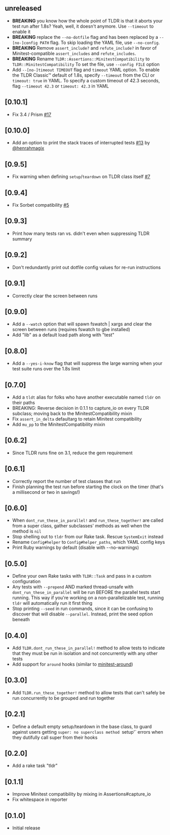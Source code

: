 ## unreleased

* **BREAKING** you know how the whole point of TLDR is that it aborts your test
run after 1.8s? Yeah, well, it doesn't anymore. Use `--timeout` to enable it
* **BREAKING** replace the `--no-dotfile` flag and has been replaced by a
`--[no-]config PATH` flag. To skip loading the YAML file, use `--no-config`.
* **BREAKING** Remove `assert_include?` and `refute_include?` in favor of
Minitest-compatible `assert_includes` and `refute_includes`.
* **BREAKING** Rename `TLDR::Assertions::MinitestCompatibility` to `TLDR::MinitestCompatibility`
To set the file, use `--config FILE` option
* Add `--[no-]timeout TIMEOUT` flag and `timeout` YAML option. To enable the
TLDR Classic™ default of 1.8s, specify `--timeout` from the CLI or `timeout: true`
in YAML. To specify a custom timeout of 42.3 seconds, flag `--timeout 42.3` or
`timeout: 42.3` in YAML

## [0.10.1]

* Fix 3.4 / Prism [#17](https://github.com/tendersearls/tldr/pull/17)

## [0.10.0]

* Add an option to print the stack traces of interrupted tests [#13](https://github.com/tendersearls/tldr/pull/13) by [@henrahmagix](https://github.com/henrahmagix)

## [0.9.5]

* Fix warning when defining `setup`/`teardown` on TLDR class itself [#7](https://github.com/tendersearls/tldr/issues/7)

## [0.9.4]

* Fix Sorbet compatibility [#5](https://github.com/tendersearls/tldr/issues/5)

## [0.9.3]

* Print how many tests ran vs. didn't even when suppressing TLDR summary

## [0.9.2]

* Don't redundantly print out dotfile config values for re-run instructions

## [0.9.1]

* Correctly clear the screen between runs

## [0.9.0]

* Add a `--watch` option that will spawn fswatch | xargs and clear the screen
between runs (requires fswatch to gbe installed)
* Add "lib" as a default load path along with "test"

## [0.8.0]

* Add a `--yes-i-know` flag that will suppress the large warning when your test
suite runs over the 1.8s limit

## [0.7.0]

* Add a `tldt` alias for folks who have another executable named `tldr` on their
paths
* BREAKING: Reverse decision in 0.1.1 to capture_io on every TLDR subclass;
moving back to the MinitestCompatibility mixin
* Fix `assert_in_delta` defaultarg to retain Minitest compatibility
* Add `mu_pp` to the MinitestCompatibility mixin

## [0.6.2]

* Since TLDR runs fine on 3.1, reduce the gem requirement

## [0.6.1]

* Correctly report the number of test classes that run
* Finish planning the test run before starting the clock on the timer (that's
a millisecond or two in savings!)

## [0.6.0]

* When `dont_run_these_in_parallel!` and `run_these_together!` are called from a
super class, gather subclasses' methods as well when the method is `nil`
* Stop shelling out to `tldr` from our Rake task. Rescue `SystemExit` instead
* Rename `Config#helper` to `Config#helper_paths`, which YAML config keys
* Print Ruby warnings by default (disable with --no-warnings)

## [0.5.0]

* Define your own Rake tasks with `TLDR::Task` and pass in a custom configuration
* Any tests with `--prepend` AND marked thread-unsafe with `dont_run_these_in_parallel`
will be run BEFORE the parallel tests start running. This way if you're working
on a non-parallelizable test, running `tldr` will automatically run it first
thing
* Stop printing `--seed` in run commands, since it can be confusing to discover
that will disable `--parallel`. Instead, print the seed option beneath

## [0.4.0]

* Add `TLDR.dont_run_these_in_parallel!` method to allow tests to indicate that they
must be run in isolation and not concurrently with any other tests
* Add support for `around` hooks (similar to [minitest-around](https://github.com/splattael/minitest-around))

## [0.3.0]

* Add `TLDR.run_these_together!` method to allow tests that can't safely be run
concurrently to be grouped and run together

## [0.2.1]

* Define a default empty setup/teardown in the base class, to guard against
users getting `super: no superclass method `setup'` errors when they dutifully
call super from their hooks

## [0.2.0]

- Add a rake task "tldr"
## [0.1.1]

- Improve Minitest compatibility by mixing in Assertions#capture_io
- Fix whitespace in reporter

## [0.1.0]

- Initial release
